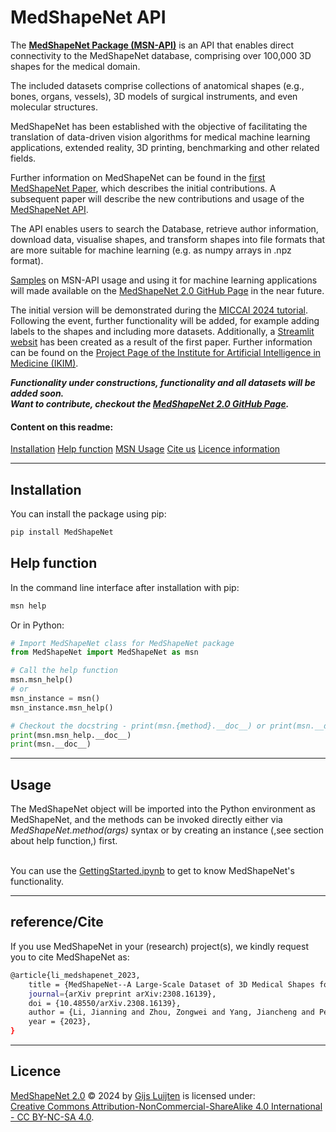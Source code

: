 # MedShapeNet API
The [**MedShapeNet Package (MSN-API)**](https://github.com/GLARKI/MedShapeNet2.0/tree/main/MedShapeNetAPI) is an API that enables direct connectivity to the MedShapeNet database, comprising over 100,000 3D shapes for the medical domain.<br> 

The included datasets comprise collections of anatomical shapes (e.g., bones, organs, vessels), 3D models of surgical instruments, and even molecular structures.<br>

MedShapeNet has been established with the objective of facilitating the translation of data-driven vision algorithms for medical machine learning applications, extended reality, 3D printing, benchmarking and other related fields.<br>

Further information on MedShapeNet can be found in the [first MedShapeNet Paper](https://arxiv.org/abs/2308.16139), which describes the initial contributions. A subsequent paper will describe the new contributions and usage of the [MedShapeNet API](https://github.com/GLARKI/MedShapeNet2.0/tree/main/MedShapeNetAPI).<br>

The API enables users to search the Database, retrieve author information, download data, visualise shapes, and transform shapes into file formats that are more suitable for machine learning (e.g. as numpy arrays in .npz format).<br>

[Samples](https://github.com/GLARKI/MedShapeNet2.0/tree/main/Samples) on MSN-API usage and using it for machine learning applications will made available on the [MedShapeNet 2.0 GitHub Page](https://github.com/GLARKI/MedShapeNet2.0) in the near future.<br>

The initial version will be demonstrated during the [MICCAI 2024 tutorial](https://medshapenet-miccai-tutorial.ikim.nrw/). Following the event, further functionality will be added, for example adding labels to the shapes and including more datasets. Additionally, a [Streamlit websit](https://medshapenet-ikim.streamlit.app/) has been created as a result of the first paper. Further information can be found on the [Project Page of the Institute for Artificial Intelligence in Medicine (IKIM)](https://medshapenet.ikim.nrw/).<br>

***Functionality under constructions, functionality and all datasets will be added soon.***<br>
***Want to contribute, checkout the [MedShapeNet 2.0 GitHub Page](https://github.com/GLARKI/MedShapeNet2.0).***<br>

#### Content on this readme:
[Installation](#installation)
[Help function](#help-function)
[MSN Usage](#usage)
[Cite us](#referencecite)
[Licence information](#licence)
****

## Installation
You can install the package using pip:
```bash
pip install MedShapeNet
```

## Help function
In the command line interface after installation with pip:

```bash
msn help
```
Or in Python:
```Python
# Import MedShapeNet class for MedShapeNet package
from MedShapeNet import MedShapeNet as msn

# Call the help function
msn.msn_help()
# or
msn_instance = msn()
msn_instance.msn_help()

# Checkout the docstring - print(msn.{method}.__doc__) or print(msn.__doc__), e.g.:
print(msn.msn_help.__doc__)
print(msn.__doc__)
```
****

## Usage
The MedShapeNet object will be imported into the Python environment as MedShapeNet, and the methods can be invoked directly either via *MedShapeNet.method(args)* syntax or by creating an instance (,see section about help function,) first.<br><br>

You can use the [GettingStarted.ipynb](https://github.com/GLARKI/MedShapeNet2.0/blob/main/Samples/GettingStarted/) to get to know MedShapeNet's functionality.
****

## reference/Cite
If you use MedShapeNet in your (research) project(s), we kindly request you to cite MedShapeNet as:
```bash
@article{li_medshapenet_2023,
	title = {MedShapeNet--A Large-Scale Dataset of 3D Medical Shapes for Computer Vision},
    journal={arXiv preprint arXiv:2308.16139},
	doi = {10.48550/arXiv.2308.16139},
	author = {Li, Jianning and Zhou, Zongwei and Yang, Jiancheng and Pepe, Antonio and Gsaxner, Christina and Luijten, Gijs and others},
	year = {2023},
}
```
****

## Licence
[MedShapeNet 2.0](https://github.com/GLARKI/MedShapeNet2.0) © 2024 by [Gijs Luijten](http://www.linkedin.com/in/gijsl) is licensed under:<br>[Creative Commons Attribution-NonCommercial-ShareAlike 4.0 International - CC BY-NC-SA 4.0](https://creativecommons.org/licenses/by-nc-sa/4.0/?ref=chooser-v1).
